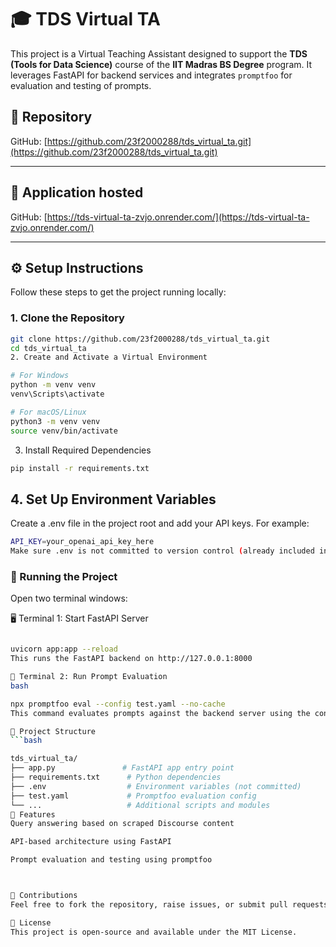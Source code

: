 # 🎓 TDS Virtual TA

This project is a Virtual Teaching Assistant designed to support the **TDS (Tools for Data Science)** course of the **IIT Madras  BS Degree** program. It leverages FastAPI for backend services and integrates `promptfoo` for evaluation and testing of prompts.

## 📂 Repository

GitHub: [https://github.com/23f2000288/tds_virtual_ta.git](https://github.com/23f2000288/tds_virtual_ta.git)

---
## 📂 Application hosted

GitHub: [https://tds-virtual-ta-zvjo.onrender.com/](https://tds-virtual-ta-zvjo.onrender.com/)

---

## ⚙️ Setup Instructions

Follow these steps to get the project running locally:

### 1. Clone the Repository

```bash
git clone https://github.com/23f2000288/tds_virtual_ta.git
cd tds_virtual_ta
2. Create and Activate a Virtual Environment

# For Windows
python -m venv venv
venv\Scripts\activate

# For macOS/Linux
python3 -m venv venv
source venv/bin/activate
```
3. Install Required Dependencies
```bash
pip install -r requirements.txt
```
## 4. Set Up Environment Variables
Create a .env file in the project root and add your API keys. For example:

```bash
API_KEY=your_openai_api_key_here
Make sure .env is not committed to version control (already included in .gitignore).
```
### 🚀 Running the Project
Open two terminal windows:

🖥️ Terminal 1: Start FastAPI Server
```bash

uvicorn app:app --reload
This runs the FastAPI backend on http://127.0.0.1:8000

🧪 Terminal 2: Run Prompt Evaluation
bash

npx promptfoo eval --config test.yaml --no-cache
This command evaluates prompts against the backend server using the configuration in test.yaml.

📁 Project Structure
```bash

tds_virtual_ta/
├── app.py               # FastAPI app entry point
├── requirements.txt      # Python dependencies
├── .env                  # Environment variables (not committed)
├── test.yaml             # Promptfoo evaluation config
└── ...                   # Additional scripts and modules
🧠 Features
Query answering based on scraped Discourse content

API-based architecture using FastAPI

Prompt evaluation and testing using promptfoo



🤝 Contributions
Feel free to fork the repository, raise issues, or submit pull requests!

📄 License
This project is open-source and available under the MIT License.



